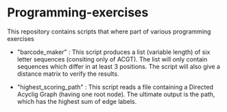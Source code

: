 # Programming-exercises
This repository contains scripts that where part of various programming exercises

- "barcode_maker" : This script produces a list (variable length) of six letter sequences (consiting only of ACGT). The list will only contain sequences which differ in at least 3 positions. The script will also give a distance matrix to verify the results.

- "highest_scoring_path" : This script reads a file containing a Directed Acyclig Graph (having one root node). The ultimate output is the path, which has the highest sum of edge labels. 
